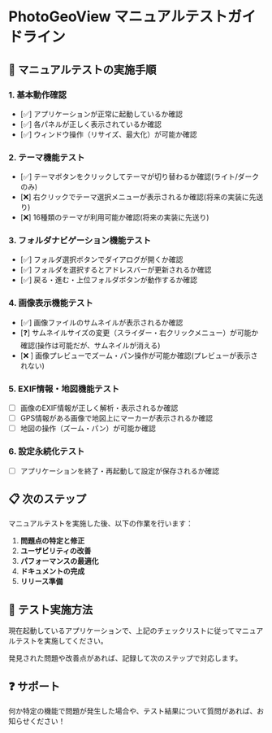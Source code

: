 # PhotoGeoView マニュアルテストガイドライン

## 🎯 マニュアルテストの実施手順

### 1. **基本動作確認**
- [✅️] アプリケーションが正常に起動しているか確認
- [✅️] 各パネルが正しく表示されているか確認
- [✅️] ウィンドウ操作（リサイズ、最大化）が可能か確認

### 2. **テーマ機能テスト**
- [✅️] テーマボタンをクリックしてテーマが切り替わるか確認(ライト/ダークのみ)
- [❌️] 右クリックでテーマ選択メニューが表示されるか確認(将来の実装に先送り)
- [❌️] 16種類のテーマが利用可能か確認(将来の実装に先送り)

### 3. **フォルダナビゲーション機能テスト**
- [✅️] フォルダ選択ボタンでダイアログが開くか確認
- [✅️] フォルダを選択するとアドレスバーが更新されるか確認
- [✅️] 戻る・進む・上位フォルダボタンが動作するか確認

### 4. **画像表示機能テスト**
- [✅️] 画像ファイルのサムネイルが表示されるか確認
- [❓️] サムネイルサイズの変更（スライダー・右クリックメニュー）が可能か確認(操作は可能だが、サムネイルが消える)
- [❌️ ] 画像プレビューでズーム・パン操作が可能か確認(プレビューが表示されない)

### 5. **EXIF情報・地図機能テスト**
- [ ] 画像のEXIF情報が正しく解析・表示されるか確認
- [ ] GPS情報がある画像で地図上にマーカーが表示されるか確認
- [ ] 地図の操作（ズーム・パン）が可能か確認

### 6. **設定永続化テスト**
- [ ] アプリケーションを終了・再起動して設定が保存されるか確認

## 📋 次のステップ

マニュアルテストを実施した後、以下の作業を行います：

1. **問題点の特定と修正**
2. **ユーザビリティの改善**
3. **パフォーマンスの最適化**
4. **ドキュメントの完成**
5. **リリース準備**

## 🚀 テスト実施方法

現在起動しているアプリケーションで、上記のチェックリストに従ってマニュアルテストを実施してください。

発見された問題や改善点があれば、記録して次のステップで対応します。

## ❓ サポート

何か特定の機能で問題が発生した場合や、テスト結果について質問があれば、お知らせください！
